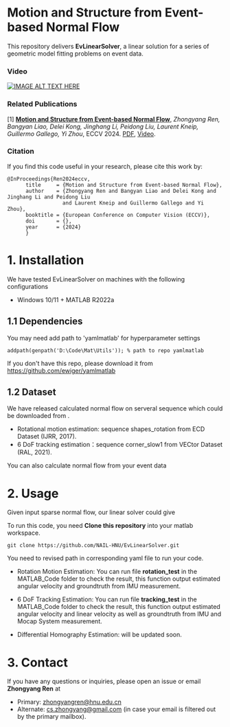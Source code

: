 # Motion and Structure from Event-based Normal Flow

This repository delivers **EvLinearSolver**, a linear solution for a series of geometric model fitting problems on event data.

### **Video**

[![IMAGE ALT TEXT HERE](https://img.youtube.com/vi/2RzSa9pC-7A/mqdefault.jpg)](https://www.youtube.com/watch?v=2RzSa9pC-7A) &nbsp;&nbsp; 

### **Related Publications**

[1] **[Motion and Structure from Event-based Normal Flow](http://arxiv.org/abs/2407.12239)**, *Zhongyang Ren, Bangyan Liao, Delei Kong, Jinghang Li, Peidong Liu, Laurent Kneip, Guillermo Gallego, Yi Zhou*, ECCV 2024. [PDF](http://arxiv.org/abs/2407.12239), [Video](https://www.youtube.com/watch?v=2RzSa9pC-7A).

### Citation
If you find this code useful in your research, please cite this work by:

```
@InProceedings{Ren2024eccv,
      title     = {Motion and Structure from Event-based Normal Flow}, 
      author    = {Zhongyang Ren and Bangyan Liao and Delei Kong and Jinghang Li and Peidong Liu 
                  and Laurent Kneip and Guillermo Gallego and Yi Zhou},
      booktitle = {European Conference on Computer Vision (ECCV)},
      doi       = {},
      year      = {2024}
      }
```


# 1. Installation

We have tested EvLinearSolver on machines with the following configurations

* Windows 10/11 + MATLAB R2022a



## 1.1 Dependencies
You may need add path to 'yamlmatlab' for hyperparameter settings
```
addpath(genpath('D:\Code\Mat\Utils')); % path to repo yamlmatlab
```
If you don't have this repo, please download it from https://github.com/ewiger/yamlmatlab

## 1.2 Dataset
We have released calculated normal flow on serveral sequence which could be downloaded from .
- Rotational motion estimation: sequence shapes_rotation from ECD Dataset (IJRR, 2017).
- 6 DoF tracking estimation：sequence corner_slow1 from VECtor Dataset (RAL, 2021).

You can also calculate normal flow from your event data

# 2. Usage
Given input sparse normal flow, our linear solver could give

To run this code, you need **Clone this repository** into your matlab workspace.
```
git clone https://github.com/NAIL-HNU/EvLinearSolver.git
```

You need to revised path in corresponding yaml file to run your code. 
- Rotation Motion Estimation: You can run file **rotation_test** in the MATLAB_Code folder to check the result, this function output estimated angular velocity and groundtruth from IMU measurement.

- 6 DoF Tracking Estimation: You can run file **tracking_test** in the MATLAB_Code folder to check the result, this function output estimated angular velocity and linear velocity as well as groundtruth from IMU and Mocap System measurement.

- Differential Homography Estimation: will be updated soon.

# 3. Contact

If you have any questions or inquiries, please open an issue or email **Zhongyang Ren** at 
- Primary: zhongyangren@hnu.edu.cn
- Alternate: cs.zhongyang@gmail.com (in case your email is filtered out by the primary mailbox).



